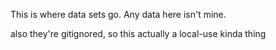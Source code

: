 This is where data sets go.
Any data here isn't mine.

also they're gitignored, so this actually a local-use kinda thing

